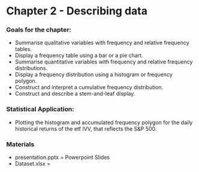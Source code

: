 # Chapter 2 - Describing data

### Goals for the chapter:
+ Summarise qualitative variables with frequency and relative frequency tables.
+ Display a frequency table using a bar or a pie chart. 
+ Summarise quantitative variables with frequency and relative frequency distributions.
+ Display a frequency distribution using a histogram or frequency polygon.
+ Construct and interpret a cumulative frequency distribution.
+ Construct and describe a stem-and-leaf display. 

### Statistical Application:
+ Plotting the histogram and accumulated frequency polygon for the daily historical returns of the etf IVV, that reflects the S&P 500.

### Materials
+ presentation.pptx = Powerpoint Slides 
+ Dataset.xlsx = 
